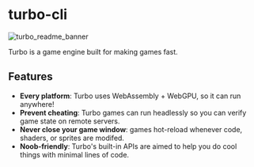 # turbo-cli

![turbo_readme_banner](https://github.com/super-turbo-society/turbo-cli/assets/740794/4ea2b956-dd20-431e-ab68-7a41c9ec7ef6)

Turbo is a game engine built for making games fast.

## Features

- **Every platform**: Turbo uses WebAssembly + WebGPU, so it can run anywhere!
- **Prevent cheating**: Turbo games can run headlessly so you can verify game
  state on remote servers.
- **Never close your game window**: games hot-reload whenever code, shaders, or
  sprites are modifed.
- **Noob-friendly**: Turbo's built-in APIs are aimed to help you do cool things
  with minimal lines of code.
